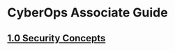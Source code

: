 # CyberOps Associate Guide

## [1.0 Security Concepts](https://willanalyze.com/2024-09-08-cyberops-associate-guide-ch1/)
